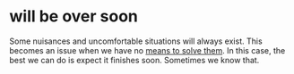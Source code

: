 # will be over soon

Some nuisances and uncomfortable situations will always exist. This becomes an issue when we have no
[means to solve them](code=effective_and_simple_systems). In this case, the best we can do is expect it finishes soon. Sometimes we know that.